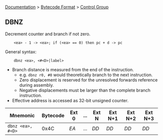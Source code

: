 [Documentation](../../README.md) > [Bytecode Format](../README.md) > [Control Group](../InstructionsControl.md)

## DBNZ

Decrement counter and branch if not zero.

        <ea> - 1 -> <ea>; if (<ea> == 0) then pc + d -> pc

General syntax:

        dbnz <ea>, <#<D>|label>

* Branch distance is measured from the end of the instruction.
    - e.g. `dbnz r0, #0` would theoretically branch to the next instruction.
    - Zero displacement is reserved for the unresolved forwards reference during assembly.
    - Negative displacements must be larger than the complete branch instruction.
* Effective address is accessed as 32-bit unsigned counter.

| Mnemonic | Bytecode | Ext 0 | ... | Ext N | Ext N+1 | Ext N+2 | Ext N+3 |
| - | - | - | - | - | - | - | - |
| `dbnz <ea>, #<D>` | 0x4C | *EA* | ... | *DD* | *DD* | *DD* | *DD* |
